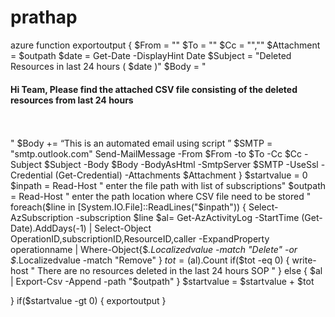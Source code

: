 # prathap
azure 
function exportoutput
{
$From = ""
$To = ""
$Cc = "",""
$Attachment = $outpath
$date = Get-Date -DisplayHint Date
$Subject = "Deleted Resources in last 24 hours ( $date )"
$Body = "<h4>Hi Team, Please find the attached CSV file consisting of the deleted resources from last 24 hours </h4><br><br>"
$Body += “This is an automated email using script ” 
$SMTP = "smtp.outlook.com"
Send-MailMessage -From $From -to $To -Cc $Cc -Subject $Subject -Body $Body -BodyAsHtml -SmtpServer $SMTP -UseSsl -Credential (Get-Credential) -Attachments $Attachment
}
$startvalue = 0
$inpath = Read-Host " enter the file path with list of subscriptions"
$outpath = Read-Host " enter the path location where CSV file need to be stored "
foreach($line in [System.IO.File]::ReadLines("$inpath"))
{
Select-AzSubscription -subscription $line
$al= Get-AzActivityLog -StartTime (Get-Date).AddDays(-1) | Select-Object OperationID,subscriptionID,ResourceID,caller -ExpandProperty operationname | Where-Object{$_.Localizedvalue -match "Delete" -or $_.Localizedvalue -match "Remove" }
$tot = ($al).Count
if($tot -eq 0)
{ write-host " There are no resources deleted in the last 24 hours SOP "
}
else
{
$al | Export-Csv -Append -path "$outpath"
}
$startvalue = $startvalue + $tot


}
if($startvalue -gt 0)
{
exportoutput
}
